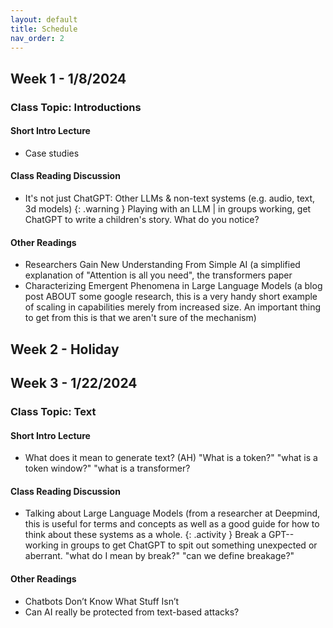 ```yaml
---
layout: default
title: Schedule
nav_order: 2
---
```


## Week 1 - 1/8/2024
### Class Topic: Introductions
#### Short Intro Lecture
- Case studies
#### Class Reading Discussion
- It's not just ChatGPT: Other LLMs & non-text systems (e.g. audio, text, 3d models)
{: .warning }
Playing with an LLM | in groups working, get ChatGPT to write a children's story. What do you notice?
#### Other Readings
- Researchers Gain New Understanding From Simple AI (a simplified explanation of "Attention is all you need", the transformers paper
- Characterizing Emergent Phenomena in Large Language Models (a blog post ABOUT some google research, this is a very handy short example of scaling in capabilities merely from increased size. An important thing to get from this is that we aren't sure of the mechanism)

## Week 2 - Holiday
## Week 3 - 1/22/2024
### Class Topic: Text
#### Short Intro Lecture
- What does it mean to generate text? (AH) "What is a token?" "what is a token window?" "what is a transformer?
#### Class Reading Discussion
- Talking about Large Language Models (from a researcher at Deepmind, this is useful for terms and concepts as well as a good guide for how to think about these systems as a whole.
{: .activity }
Break a GPT--working in groups to get ChatGPT to spit out something unexpected or aberrant. "what do I mean by break?" "can we define breakage?"
#### Other Readings
- Chatbots Don’t Know What Stuff Isn’t
- Can AI really be protected from text-based attacks?